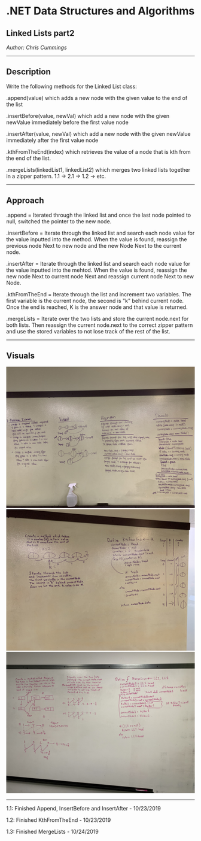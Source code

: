 # .NET Data Structures and Algorithms

## Linked Lists part2

*Author: Chris Cummings*

---

## Description

Write the following methods for the Linked List class:

.append(value) which adds a new node with the given value to the end of the list

.insertBefore(value, newVal) which add a new node with the given newValue immediately before the first value node

.insertAfter(value, newVal) which add a new node with the given newValue immediately after the first value node

.kthFromTheEnd(index) which retrieves the value of a node that is kth from the end of the list.

.mergeLists(linkedList1, linkedList2) which merges two linked lists together in a zipper pattern. 1.1 -> 2.1 -> 1.2 -> etc.

---

## Approach

.append = Iterated through the linked list and once the last node pointed to null, switched the pointer to the new node.

.insertBefore = Iterate through the linked list and search each node value for the value inputted into the method.
When the value is found, reassign the previous node Next to new node and the new Node Next to the current node.

.insertAfter = Iterate through the linked list and search each node value for the value inputted into the mehtod.
When the value is found, reassign the new node Next to current node Next and reassign current node Next to new Node.

.kthFromTheEnd = Iterate through the list and increment two variables. The first variable is the current node, the
second is "k" behind current node.  Once the end is reached, K is the answer node and that value is returned. 

.mergeLists = Iterate over the two lists and store the current node.next for both lists.  Then reassign the current
node.next to the correct zipper pattern and use the stored variables to not lose track of the rest of the list.

---

## Visuals
![Code Challenge 6 Whiteboard](../../assets/linkedListspt2.jpg)
![Code Challenge 7 Whiteboard](../../assets/linkedListspt3.jpg)
![Code Challenge 8 Whiteboard](../../assets/linkedListspt4.jpg)

---

1.1: Finished Append, InsertBefore and InsertAfter - 10/23/2019

1.2: Finished KthFromTheEnd - 10/23/2019

1.3: Finished MergeLists - 10/24/2019
